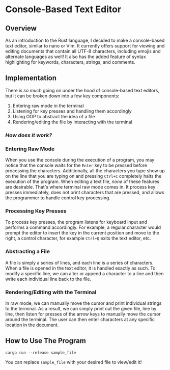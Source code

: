 # Console-Based Text Editor

## Overview

As an introduction to the Rust language, I decided to make a console-based text editor, similar to nano or Vim. It currently offers support for viewing and editing documents that contain all UTF-8 characters, including emojis and alternate languages as well! It also has the added feature of syntax highlighting for keywords, characters, strings, and comments.
## Implementation

There is *so much* going on under the hood of console-based text editors, but it can be broken down into a few key components:

1. Entering raw mode in the terminal
2. Listening for key presses and handling them accordingly
3. Using OOP to abstract the idea of a file
4. Rendering/editing the file by interacting with the terminal

### *How does it work?*

### Entering Raw Mode
When you use the console during the execution of a program, you may notice that the console waits for the `Enter` key to be pressed before processing the characters. Additionally, all the characters you type show up on the line that you are typing on and pressing `Ctrl+C` completely halts the execution of the program. When editing a text file, *none* of these features are desirable. That's where terminal raw mode comes in. It process key presses immediately, does not print characters that are pressed, and allows the programmer to handle control key processing.

### Processing Key Presses
To process key presses, the program listens for keyboard input and performs a command accordingly. For example, a regular character would prompt the editor to insert the key in the current position and move to the right, a control character, for example `Ctrl+Q` exits the text editor, etc.

### Abstracting a File
A file is simply a series of lines, and each line is a series of characters. When a file is opened in the text editor, it is handled exactly as such. To modify a specific line, we can alter or append a character to a line and then write each individual line back to the file.

### Rendering/Editing with the Terminal
In raw mode, we can manually move the cursor and print individual strings to the terminal. As a result, we can simply print out the given file, line by line, then listen for presses of the arrow keys to manually move the cursor around the terminal. The user can then enter characters at any specific location in the document.

## How to Use The Program

    cargo run --release sample_file

You can replace `sample_file` with your desired file to view/edit it!